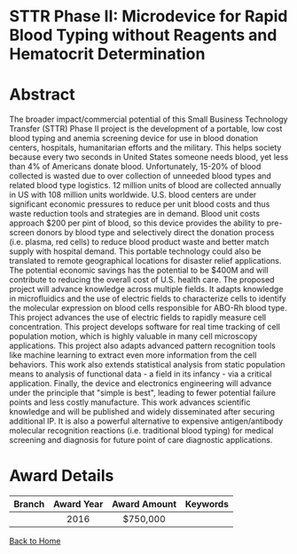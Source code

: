 
STTR Phase II: Microdevice for Rapid Blood Typing without Reagents and Hematocrit Determination
===============================================================================================

# Abstract


The broader impact/commercial potential of this Small Business Technology Transfer (STTR) Phase II project is the development of a portable, low cost blood typing and anemia screening device for use in blood donation centers, hospitals, humanitarian efforts and the military. This helps society because every two seconds in United States someone needs blood, yet less than 4% of Americans donate blood. Unfortunately, 15-20% of blood collected is wasted due to over collection of unneeded blood types and related blood type logistics. 12 million units of blood are collected annually in US with 108 million units worldwide. U.S. blood centers are under significant economic pressures to reduce per unit blood costs and thus waste reduction tools and strategies are in demand. Blood unit costs approach $200 per pint of blood, so this device provides the ability to pre-screen donors by blood type and selectively direct the donation process (i.e. plasma, red cells) to reduce blood product waste and better match supply with hospital demand. This portable technology could also be translated to remote geographical locations for disaster relief applications. The potential economic savings has the potential to be $400M and will contribute to reducing the overall cost of U.S. health care. The proposed project will advance knowledge across multiple fields. It adapts knowledge in microfluidics and the use of electric fields to characterize cells to identify the molecular expression on blood cells responsible for ABO-Rh blood type. This project advances the use of electric fields to rapidly measure cell concentration. This project develops software for real time tracking of cell population motion, which is highly valuable in many cell microscopy applications. This project also adapts advanced pattern recognition tools like machine learning to extract even more information from the cell behaviors. This work also extends statistical analysis from static population means to analysis of functional data - a field in its infancy - via a critical application. Finally, the device and electronics engineering will advance under the principle that "simple is best", leading to fewer potential failure points and less costly manufacture. This work advances scientific knowledge and will be published and widely disseminated after securing additional IP. It is also a powerful alternative to expensive antigen/antibody molecular recognition reactions (i.e. traditional blood typing) for medical screening and diagnosis for future point of care diagnostic applications.  

# Award Details

|Branch|Award Year|Award Amount|Keywords|
| :---: | :---: | :---: | :---: |
||2016|$750,000||
  
  


[Back to Home](https://github.com/chrischow/dod_sbir_awards/JT/#268)